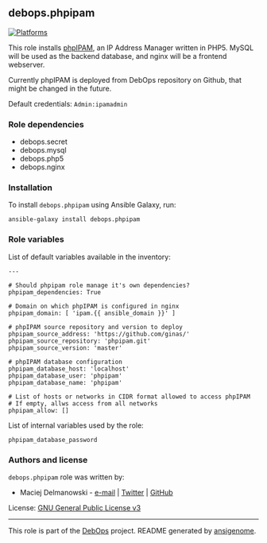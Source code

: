 ## debops.phpipam
[![Platforms](http://img.shields.io/badge/platforms-debian%20|%20ubuntu-lightgrey.svg)](#)


This role installs [phpIPAM](http://phpipam.net/), an IP Address Manager
written in PHP5. MySQL will be used as the backend database, and nginx will
be a frontend webserver.

Currently phpIPAM is deployed from DebOps repository on Github, that might be
changed in the future.

Default credentials: `Admin:ipamadmin`

### Role dependencies

- debops.secret
- debops.mysql
- debops.php5
- debops.nginx


### Installation

To install `debops.phpipam` using Ansible Galaxy, run:

    ansible-galaxy install debops.phpipam


### Role variables

List of default variables available in the inventory:

    ---
    
    # Should phpipam role manage it's own dependencies?
    phpipam_dependencies: True
    
    # Domain on which phpIPAM is configured in nginx
    phpipam_domain: [ 'ipam.{{ ansible_domain }}' ]
    
    # phpIPAM source repository and version to deploy
    phpipam_source_address: 'https://github.com/ginas/'
    phpipam_source_repository: 'phpipam.git'
    phpipam_source_version: 'master'
    
    # phpIPAM database configuration
    phpipam_database_host: 'localhost'
    phpipam_database_user: 'phpipam'
    phpipam_database_name: 'phpipam'
    
    # List of hosts or networks in CIDR format allowed to access phpIPAM
    # If empty, allws access from all networks
    phpipam_allow: []



List of internal variables used by the role:

    phpipam_database_password



### Authors and license

`debops.phpipam` role was written by:

- Maciej Delmanowski - [e-mail](mailto:drybjed@gmail.com) | [Twitter](https://twitter.com/drybjed) | [GitHub](https://github.com/drybjed)


License: [GNU General Public License v3](https://tldrlegal.com/license/gnu-general-public-license-v3-(gpl-3))


***

This role is part of the [DebOps](http://debops.org/) project. README generated by [ansigenome](https://github.com/nickjj/ansigenome/).

